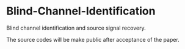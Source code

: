 # Blind-Channel-Identification
Blind channel identification and source signal recovery. 

The source codes will be make public after acceptance of the paper.
